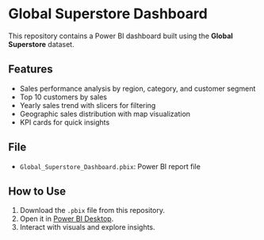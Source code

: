 # Global Superstore Dashboard

This repository contains a Power BI dashboard built using the **Global Superstore** dataset.  

## Features
- Sales performance analysis by region, category, and customer segment  
- Top 10 customers by sales  
- Yearly sales trend with slicers for filtering  
- Geographic sales distribution with map visualization  
- KPI cards for quick insights  

## File
- `Global_Superstore_Dashboard.pbix`: Power BI report file  

## How to Use
1. Download the `.pbix` file from this repository.  
2. Open it in [Power BI Desktop](https://powerbi.microsoft.com/desktop/).  
3. Interact with visuals and explore insights.  
